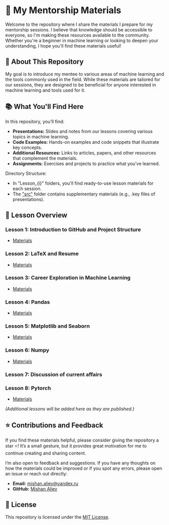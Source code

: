 # 🧠 My Mentorship Materials

Welcome to the repository where I share the materials I prepare for my mentorship sessions. I believe that knowledge should be accessible to everyone, so I'm making these resources available to the community. Whether you're a beginner in machine learning or looking to deepen your understanding, I hope you'll find these materials useful!

## 🏫 About This Repository

My goal is to introduce my mentee to various areas of machine learning and the tools commonly used in the field. While these materials are tailored for our sessions, they are designed to be beneficial for anyone interested in machine learning and tools used for it.

## 📚 What You'll Find Here

In this repository, you’ll find:
- **Presentations:** Slides and notes from our lessons covering various topics in machine learning.
- **Code Examples:** Hands-on examples and code snippets that illustrate key concepts.
- **Additional Resources:** Links to articles, papers, and other resources that complement the materials.
- **Assignments:** Exercises and projects to practice what you’ve learned.

Directory Structure:
- In "Lesson_{i}" folders, you'll find ready-to-use lesson materials for each session.
- The ["src"](./src/) folder contains supplementary materials (e.g., .key files of presentations).

## 📂 Lesson Overview

### Lesson 1: Introduction to GitHub and Project Structure
- [Materials](./Lesson_1/)
### Lesson 2: LaTeX and Resume
- [Materials](./Lesson_2/)
### Lesson 3: Career Exploration in Machine Learning
- [Materials](./Lesson_3/)
### Lesson 4: Pandas
- [Materials](./Lesson_4/)
### Lesson 5: Matplotlib and Seaborn
- [Materials](./Lesson_5/)
### Lesson 6: Numpy
- [Materials](./Lesson_6/)
### Lesson 7: Discussion of current affairs
### Lesson 8: Pytorch
- [Materials](./Lesson_8/)

*(Additional lessons will be added here as they are published.)*

## ⭐ Contributions and Feedback

If you find these materials helpful, please consider giving the repository a star ⭐! It’s a small gesture, but it provides great motivation for me to continue creating and sharing content.

I’m also open to feedback and suggestions. If you have any thoughts on how the materials could be improved or if you spot any errors, please open an issue or reach out directly:
- **Email:** mishan.aliev@yandex.ru
- **GitHub:** [Mishan Aliev](https://github.com/thecrazymage)

## 📜 License

This repository is licensed under the [MIT License](./LICENSE).